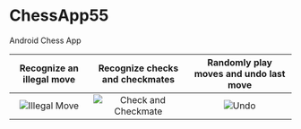 # ChessApp55
Android Chess App

| Recognize an illegal move | Recognize checks and checkmates |  Randomly play moves and undo last move |
|:-------------:|:-------------:|:-----:|
| ![Illegal Move](https://media.giphy.com/media/U8NEfhakxnDqQxYis2/giphy.gif) |![Check and Checkmate](https://media.giphy.com/media/jQPvcUbNQls75l4vdX/giphy.gif) | ![Undo](https://media.giphy.com/media/SRvq9j2ZYba0LGv71z/giphy.gif)
